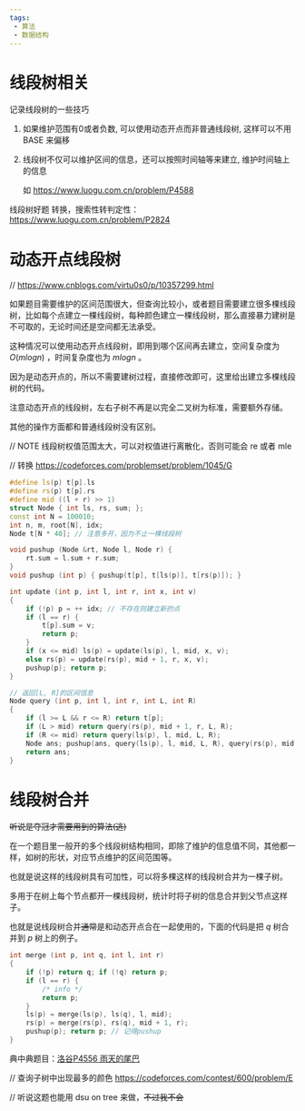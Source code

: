 ```yaml
---
tags:
 - 算法
 - 数据结构
---
```


# 线段树相关

记录线段树的一些技巧

1. 如果维护范围有0或者负数, 可以使用动态开点而非普通线段树, 这样可以不用 BASE 来偏移

2. 线段树不仅可以维护区间的信息，还可以按照时间轴等来建立, 维护时间轴上的信息

   如 https://www.luogu.com.cn/problem/P4588

线段树好题
转换，搜索性转判定性：https://www.luogu.com.cn/problem/P2824

# 动态开点线段树

// https://www.cnblogs.com/virtu0s0/p/10357299.html

如果题目需要维护的区间范围很大，但查询比较小，或者题目需要建立很多棵线段树，比如每个点建立一棵线段树，每种颜色建立一棵线段树，那么直接暴力建树是不可取的，无论时间还是空间都无法承受。

这种情况可以使用动态开点线段树，即用到哪个区间再去建立，空间复杂度为 $O(mlogn)$ ，时间复杂度也为 $mlogn$ 。

因为是动态开点的，所以不需要建树过程，直接修改即可，这里给出建立多棵线段树的代码。

注意动态开点的线段树，左右子树不再是以完全二叉树为标准，需要额外存储。

其他的操作方面都和普通线段树没有区别。

// NOTE 线段树权值范围太大，可以对权值进行离散化，否则可能会 re 或者 mle

// 转换  https://codeforces.com/problemset/problem/1045/G

```c++
#define ls(p) t[p].ls
#define rs(p) t[p].rs
#define mid ((l + r) >> 1)
struct Node { int ls, rs, sum; };
const int N = 100010;
int n, m, root[N], idx;
Node t[N * 40]; // 注意多开，因为不止一棵线段树

void pushup (Node &rt, Node l, Node r) {
    rt.sum = l.sum + r.sum;
}
void pushup (int p) { pushup(t[p], t[ls(p)], t[rs(p)]); }

int update (int p, int l, int r, int x, int v)
{
    if (!p) p = ++ idx; // 不存在则建立新的点
    if (l == r) {
        t[p].sum = v;
        return p;
    }
    if (x <= mid) ls(p) = update(ls(p), l, mid, x, v);
    else rs(p) = update(rs(p), mid + 1, r, x, v);
    pushup(p); return p;
}

// 返回[L, R]的区间信息
Node query (int p, int l, int r, int L, int R)
{
    if (l >= L && r <= R) return t[p];
    if (L > mid) return query(rs(p), mid + 1, r, L, R);
    if (R <= mid) return query(ls(p), l, mid, L, R);
    Node ans; pushup(ans, query(ls(p), l, mid, L, R), query(rs(p), mid + 1, r, L, R));
    return ans;
}
```



# 线段树合并

~~听说是夺冠才需要用到的算法(逃)~~

在一个题目里一般开的多个线段树结构相同，即除了维护的信息值不同，其他都一样，如树的形状，对应节点维护的区间范围等。

也就是说这样的线段树具有可加性，可以将多棵这样的线段树合并为一棵子树。

多用于在树上每个节点都开一棵线段树，统计时将子树的信息合并到父节点这样子。

也就是说线段树合并~~通常~~是和动态开点合在一起使用的，下面的代码是把 $q$ 树合并到 $p$ 树上的例子。

```c++
int merge (int p, int q, int l, int r)
{
    if (!p) return q; if (!q) return p;
    if (l == r) {
        /* info */
        return p;
    }
    ls(p) = merge(ls(p), ls(q), l, mid);
    rs(p) = merge(rs(p), rs(q), mid + 1, r);
    pushup(p); return p; // 记得pushup
}
```

典中典题目：[洛谷P4556 雨天的尾巴](https://www.luogu.com.cn/problem/P4556)

// 查询子树中出现最多的颜色  https://codeforces.com/contest/600/problem/E

// 听说这题也能用 dsu on tree 来做，~~不过我不会~~